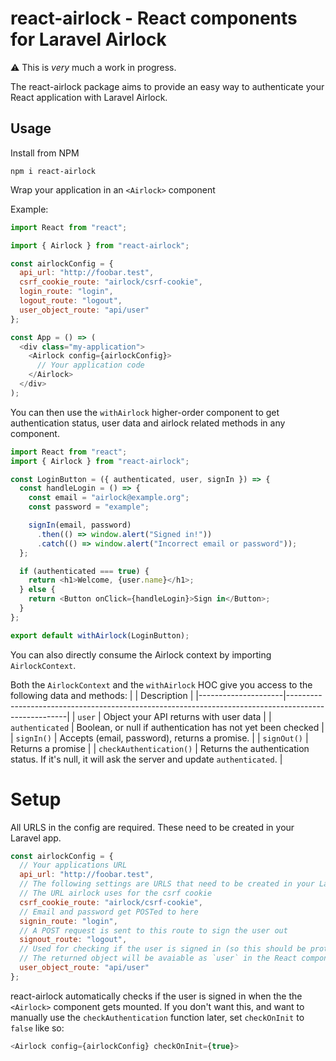 # react-airlock - React components for Laravel Airlock

⚠️ This is _very_ much a work in progress.

The react-airlock package aims to provide an easy way to authenticate your React application with Laravel Airlock.

## Usage

Install from NPM

```
npm i react-airlock
```

Wrap your application in an `<Airlock>` component

Example:

```js
import React from "react";

import { Airlock } from "react-airlock";

const airlockConfig = {
  api_url: "http://foobar.test",
  csrf_cookie_route: "airlock/csrf-cookie",
  login_route: "login",
  logout_route: "logout",
  user_object_route: "api/user"
};

const App = () => (
  <div class="my-application">
    <Airlock config={airlockConfig}>
      // Your application code
    </Airlock>
  </div>
);
```

You can then use the `withAirlock` higher-order component to get authentication status, user data and airlock related methods in any component.

```js
import React from "react";
import { Airlock } from "react-airlock";

const LoginButton = ({ authenticated, user, signIn }) => {
  const handleLogin = () => {
    const email = "airlock@example.org";
    const password = "example";

    signIn(email, password)
      .then(() => window.alert("Signed in!"))
      .catch(() => window.alert("Incorrect email or password"));
  };

  if (authenticated === true) {
    return <h1>Welcome, {user.name}</h1>;
  } else {
    return <Button onClick={handleLogin}>Sign in</Button>;
  }
};

export default withAirlock(LoginButton);
```

You can also directly consume the Airlock context by importing `AirlockContext`.

Both the `AirlockContext` and the `withAirlock` HOC give you access to the following data and methods:
| | Description |
|---------------------|-----------------------------------------------------------------------------------------------------|
| `user` | Object your API returns with user data |
| `authenticated` | Boolean, or null if authentication has not yet been checked |
| `signIn()` | Accepts (email, password), returns a promise. |
| `signOut()` | Returns a promise |
| `checkAuthentication()` | Returns the authentication status. If it's null, it will ask the server and update `authenticated`. |

# Setup

All URLS in the config are required. These need to be created in your Laravel app.

```js
const airlockConfig = {
  // Your applications URL
  api_url: "http://foobar.test",
  // The following settings are URLS that need to be created in your Laravel application
  // The URL airlock uses for the csrf cookie
  csrf_cookie_route: "airlock/csrf-cookie",
  // Email and password get POSTed to here
  signin_route: "login",
  // A POST request is sent to this route to sign the user out
  signout_route: "logout",
  // Used for checking if the user is signed in (so this should be protected)
  // The returned object will be avaiable as `user` in the React components.
  user_object_route: "api/user"
};
```

react-airlock automatically checks if the user is signed in when the the `<Airlock>` component gets mounted. If you don't want this, and want to manually use the `checkAuthentication` function later, set `checkOnInit` to `false` like so:

```js
<Airlock config={airlockConfig} checkOnInit={true}>
```
